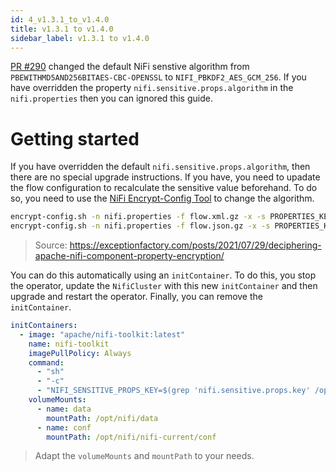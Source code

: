 ```yaml
---
id: 4_v1.3.1_to_v1.4.0
title: v1.3.1 to v1.4.0
sidebar_label: v1.3.1 to v1.4.0
---
```


[PR #290](https://github.com/konpyutaika/nifikop/pull/290) changed the default NiFi senstive algorithm from `PBEWITHMD5AND256BITAES-CBC-OPENSSL` to `NIFI_PBKDF2_AES_GCM_256`. If you have overridden the property `nifi.sensitive.props.algorithm` in the `nifi.properties` then you can ignored this guide.

# Getting started

If you have overridden the default `nifi.sensitive.props.algorithm`, then there are no special upgrade instructions. If you have, you need to upadate the flow configuration to recalculate the sensitive value beforehand. To do so, you need to use the [NiFi Encrypt-Config Tool](https://nifi.apache.org/docs/nifi-docs/html/toolkit-guide.html#encrypt_config_tool) to change the algorithm.

```sh
encrypt-config.sh -n nifi.properties -f flow.xml.gz -x -s PROPERTIES_KEY -A NIFI_PBKDF2_AES_GCM_256
encrypt-config.sh -n nifi.properties -f flow.json.gz -x -s PROPERTIES_KEY -A NIFI_PBKDF2_AES_GCM_256
```

> Source: https://exceptionfactory.com/posts/2021/07/29/deciphering-apache-nifi-component-property-encryption/

You can do this automatically using an `initContainer`. To do this, you stop the operator, update the `NifiCluster` with this new `initContainer` and then upgrade and restart the operator. Finally, you can remove the `initContainer`.

```yaml
initContainers:
  - image: "apache/nifi-toolkit:latest"
    name: nifi-toolkit
    imagePullPolicy: Always
    command:
      - "sh"
      - "-c"
      - "NIFI_SENSITIVE_PROPS_KEY=$(grep 'nifi.sensitive.props.key' /opt/nifi/nifi-current/conf/nifi.properties | cut -d'=' -f2) && bin/encrypt-config.sh -n /opt/nifi/nifi-current/conf/nifi.properties -f /opt/nifi/data/flow.json.gz -x -A NIFI_PBKDF2_AES_GCM_256 -s $NIFI_SENSITIVE_PROPS_KEY; bin/encrypt-config.sh -n /opt/nifi/nifi-current/conf/nifi.properties -f /opt/nifi/data/flow.xml.gz -x -A NIFI_PBKDF2_AES_GCM_256 -s $NIFI_SENSITIVE_PROPS_KEY"
    volumeMounts:
      - name: data
        mountPath: /opt/nifi/data
      - name: conf
        mountPath: /opt/nifi/nifi-current/conf
```

> Adapt the `volumeMounts` and `mountPath` to your needs.